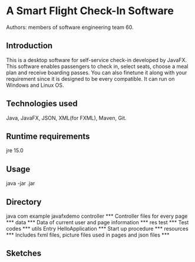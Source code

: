 
# A Smart Flight Check-In Software

Authors: members of software engineering team 60.

## Introduction

This is a desktop software for self-service check-in developed by JavaFX. This software enables passengers to check in, select seats, choose a meal plan and receive boarding passes. You can also finetune it along with your requirement since it is designed to be every compatible. It can run on Windows and Linux OS. 



## Technologies used

Java, JavaFX, JSON, XML(for FXML), Maven, Git.



## Runtime requirements

jre 15.0



## Usage

java -jar <name-of-jar>.jar


## Directory
java
   com
      example
         javafxdemo
            controller *** Controller files for every page ***
            data *** Data of current user and page information ***
            res
            test *** Test codes ***
            utils
            Entry
            HelloApplication *** Start up procedure ***
resources *** Includes fxml files, picture files used in pages and json files ***



## Sketches


